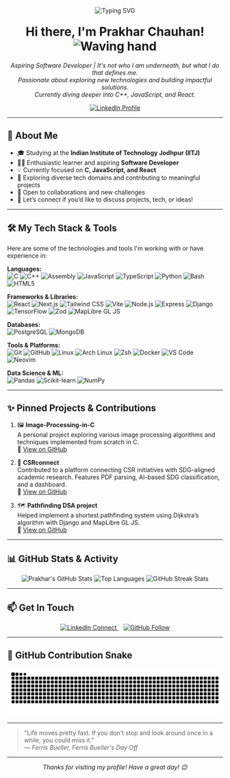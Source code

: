 <p align="center">
  <!-- Optional: Add a header image or GIF here -->
  <!-- <img src="https://your-image-url.com/banner.gif" alt="Prakhar54-byte - GitHub Profile Banner" width="800"/> -->
</p>

<div align="center" style="margin-bottom: -15px;">
  <img src="https://readme-typing-svg.vercel.com?font=Fira+Code&pause=1000&color=F7971E&center=true&vCenter=true&width=435&lines=Aspiring+Software+Developer;It's not who I am underneath, but what I do that defines me.;Passionate+about+tech+and+innovation;Let's+build+something+awesome+!" alt="Typing SVG" />
</div>

<h1 align="center">
  Hi there, I'm Prakhar Chauhan! <img src="https://media.giphy.com/media/hvRJCLFzcasrR4ia7z/giphy.gif" width="35px" alt="Waving hand"/>
</h1>


<p align="center">
  <em>Aspiring Software Developer | It's not who I am underneath, but what I do that defines me.<br>
  Passionate about exploring new technologies and building impactful solutions.<br>
  Currently diving deeper into C++, JavaScript, and React.</em>
</p>

<p align="center">
  <a href="https://www.linkedin.com/in/prakhar-chauhan-9a32b52b4/" target="_blank" rel="noopener noreferrer">
    <img src="https://img.shields.io/badge/LinkedIn-Prakhar%20Chauhan-0077B5?style=for-the-badge&logo=linkedin&logoColor=white" alt="LinkedIn Profile"/>
  </a>
</p>

---

## 🚀 About Me

- 🎓 Studying at the **Indian Institute of Technology Jodhpur (IITJ)**
- 👨‍💻 Enthusiastic learner and aspiring **Software Developer**
- 💡 Currently focused on **C, JavaScript, and React**
- 🌱 Exploring diverse tech domains and contributing to meaningful projects
- 🤝 Open to collaborations and new challenges
- 💬 Let’s connect if you’d like to discuss projects, tech, or ideas!

---

## 🛠️ My Tech Stack & Tools

Here are some of the technologies and tools I'm working with or have experience in:

**Languages:**  
<img src="https://img.shields.io/badge/C-A8B9CC?style=for-the-badge&logo=c&logoColor=black" alt="C"/>
<img src="https://img.shields.io/badge/C++-00599C?style=for-the-badge&logo=cplusplus&logoColor=white" alt="C++"/>
<img src="https://img.shields.io/badge/Assembly-6E4C13?style=for-the-badge&logoColor=white" alt="Assembly"/>
<img src="https://img.shields.io/badge/JavaScript-F7DF1E?style=for-the-badge&logo=javascript&logoColor=black" alt="JavaScript"/>
<img src="https://img.shields.io/badge/TypeScript-3178C6?style=for-the-badge&logo=typescript&logoColor=white" alt="TypeScript"/>
<img src="https://img.shields.io/badge/Python-3776AB?style=for-the-badge&logo=python&logoColor=white" alt="Python"/>
<img src="https://img.shields.io/badge/Bash-4EAA25?style=for-the-badge&logo=gnubash&logoColor=white" alt="Bash"/>
<img src="https://img.shields.io/badge/HTML5-E34F26?style=for-the-badge&logo=html5&logoColor=white" alt="HTML5"/>

**Frameworks & Libraries:**  
<img src="https://img.shields.io/badge/React-61DAFB?style=for-the-badge&logo=react&logoColor=black" alt="React"/>
<img src="https://img.shields.io/badge/Next.js-000000?style=for-the-badge&logo=next.js&logoColor=white" alt="Next.js"/>
<img src="https://img.shields.io/badge/Tailwind_CSS-38B2AC?style=for-the-badge&logo=tailwind-css&logoColor=white" alt="Tailwind CSS"/>
<img src="https://img.shields.io/badge/Vite-646CFF?style=for-the-badge&logo=vite&logoColor=white" alt="Vite"/>
<img src="https://img.shields.io/badge/Node.js-339933?style=for-the-badge&logo=nodedotjs&logoColor=white" alt="Node.js"/>
<img src="https://img.shields.io/badge/Express-000000?style=for-the-badge&logo=express&logoColor=white" alt="Express"/>
<img src="https://img.shields.io/badge/Django-092E20?style=for-the-badge&logo=django&logoColor=white" alt="Django"/>
<img src="https://img.shields.io/badge/TensorFlow-FF6F00?style=for-the-badge&logo=tensorflow&logoColor=white" alt="TensorFlow"/>
<img src="https://img.shields.io/badge/Zod-3C3C3C?style=for-the-badge&logoColor=white" alt="Zod"/>
<img src="https://img.shields.io/badge/MapLibre%20GL%20JS-36A3EB?style=for-the-badge&logo=mapbox&logoColor=white" alt="MapLibre GL JS"/>

**Databases:**  
<img src="https://img.shields.io/badge/PostgreSQL-4169E1?style=for-the-badge&logo=postgresql&logoColor=white" alt="PostgreSQL"/>
<img src="https://img.shields.io/badge/MongoDB-47A248?style=for-the-badge&logo=mongodb&logoColor=white" alt="MongoDB"/>

**Tools & Platforms:**  
<img src="https://img.shields.io/badge/Git-F05032?style=for-the-badge&logo=git&logoColor=white" alt="Git"/>
<img src="https://img.shields.io/badge/GitHub-181717?style=for-the-badge&logo=github&logoColor=white" alt="GitHub"/>
<img src="https://img.shields.io/badge/Linux-FCC624?style=for-the-badge&logo=linux&logoColor=black" alt="Linux"/>
<img src="https://img.shields.io/badge/Arch_Linux-1793D1?style=for-the-badge&logo=arch-linux&logoColor=white" alt="Arch Linux"/>
<img src="https://img.shields.io/badge/Zsh-89e051?style=for-the-badge&logo=gnu-bash&logoColor=black" alt="Zsh"/>
<img src="https://img.shields.io/badge/Docker-2496ED?style=for-the-badge&logo=docker&logoColor=white" alt="Docker"/>
<img src="https://img.shields.io/badge/VS%20Code-007ACC?style=for-the-badge&logo=visualstudiocode&logoColor=white" alt="VS Code"/>
<img src="https://img.shields.io/badge/Neovim-57A143?style=for-the-badge&logo=neovim&logoColor=white" alt="Neovim"/>

**Data Science & ML:**  
<img src="https://img.shields.io/badge/Pandas-150458?style=for-the-badge&logo=pandas&logoColor=white" alt="Pandas"/>
<img src="https://img.shields.io/badge/scikit--learn-F7931E?style=for-the-badge&logo=scikit-learn&logoColor=white" alt="Scikit-learn"/>
<img src="https://img.shields.io/badge/NumPy-013243?style=for-the-badge&logo=numpy&logoColor=white" alt="NumPy"/>

---

## ✨ Pinned Projects & Contributions

1. 🖼️ **Image-Processing-in-C**  
   A personal project exploring various image processing algorithms and techniques implemented from scratch in C.  
   🔗 [View on GitHub](https://github.com/Prakhar54-byte/Image-Processing-in-C)

2. 🤝 **CSRconnect**  
   Contributed to a platform connecting CSR initiatives with SDG-aligned academic research. Features PDF parsing, AI-based SDG classification, and a dashboard.  
   🔗 [View on GitHub](https://github.com/prasangeet/CSRconnect)

3. 🗺️ **Pathfinding DSA project**  
   Helped implement a shortest pathfinding system using Dijkstra’s algorithm with Django and MapLibre GL JS.  
   🔗 [View on GitHub](https://github.com/prasangeet/Pathfinding-DSA-project)

---

## 📊 GitHub Stats & Activity

<p align="center">
  <img src="https://github-readme-stats.vercel.app/api?username=Prakhar54-byte&show_icons=true&theme=gruvbox-duo&count_private=true&hide_border=true&rank_icon=github" alt="Prakhar's GitHub Stats" height="170"/>
  <img src="https://github-readme-stats.vercel.app/api/top-langs/?username=Prakhar54-byte&layout=compact&theme=gruvbox-duo&hide_border=true" alt="Top Languages" height="170"/>
  <img src="https://github-readme-streak-stats-eight.vercel.app/?user=Prakhar54-byte&theme=gruvbox-duo&hide_border=true" alt="GitHub Streak Stats" height="170"/>
</p>

---

## 📫 Get In Touch

<p align="center">
  <a href="https://www.linkedin.com/in/prakhar-chauhan-9a32b52b4/" target="_blank" rel="noopener noreferrer">
    <img src="https://img.shields.io/badge/LinkedIn-Connect-0077B5?style=social&logo=linkedin" alt="LinkedIn Connect"/>
  </a>
  &nbsp;&nbsp;
  <a href="https://github.com/Prakhar54-byte" target="_blank" rel="noopener noreferrer">
    <img src="https://img.shields.io/badge/GitHub-Follow-181717?style=social&logo=github" alt="GitHub Follow"/>
  </a>
</p>

---

## 🐍 GitHub Contribution Snake

<p align="center">
  <img src="https://github.com/Prakhar54-byte/Prakhar54-byte/blob/output/github-contribution-grid-snake-dark.svg" alt="GitHub Contribution Snake"/>
</p>

---



> "Life moves pretty fast. If you don't stop and look around once in a while, you could miss it."  
> <em>— Ferris Bueller, Ferris Bueller's Day Off</em>

---

<p align="center">
  <em>Thanks for visiting my profile! Have a great day! 😊</em>
</p>
